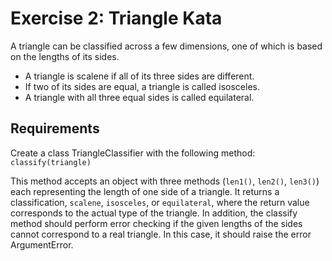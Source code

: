 # Exercise 2: Triangle Kata
A triangle can be classified across a few dimensions, one of which is based on
the lengths of its sides.

- A triangle is scalene if all of its three sides are different.
- If two of its sides are equal, a triangle is called isosceles.
- A triangle with all three equal sides is called equilateral.

## Requirements
Create a class TriangleClassifier with the following method: 
`classify(triangle)`

This method accepts an object with three methods (`len1()`, `len2()`, `len3()`)
each representing the length of one side of a triangle. It returns a
classification, `scalene`, `isosceles`, or `equilateral`, where the return
value corresponds to the actual type of the triangle.  In addition, the
classify method should perform error checking if the given lengths of the sides
cannot correspond to a real triangle. In this case, it should raise the error
ArgumentError.
